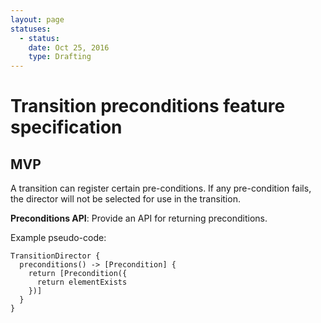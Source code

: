 ```yaml
---
layout: page
statuses:
  - status:
    date: Oct 25, 2016
    type: Drafting
---
```



# Transition preconditions feature specification

## MVP

A transition can register certain pre-conditions. If any pre-condition fails, the director will not be selected for use in the transition.

**Preconditions API**: Provide an API for returning preconditions.

Example pseudo-code:

```
TransitionDirector {
  preconditions() -> [Precondition] {
    return [Precondition({
      return elementExists
    })]
  }
}
```


